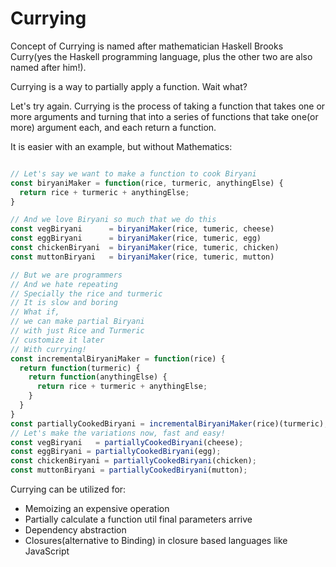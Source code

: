 # Currying

Concept of Currying is named after mathematician Haskell Brooks Curry(yes the Haskell programming language, plus the other two are also named after him!).

Currying is a way to partially apply a function. Wait what?

Let's try again. Currying is the process of taking a function that takes one or more arguments and turning that into a series of functions that take one(or more) argument each, and each return a function.

It is easier with an example, but without Mathematics:

```js

// Let's say we want to make a function to cook Biryani
const biryaniMaker = function(rice, turmeric, anythingElse) {
  return rice + turmeric + anythingElse;
}

// And we love Biryani so much that we do this
const vegBiryani      = biryaniMaker(rice, tumeric, cheese)
const eggBiryani      = biryaniMaker(rice, tumeric, egg)
const chickenBiryani  = biryaniMaker(rice, tumeric, chicken)
const muttonBiryani   = biryaniMaker(rice, tumeric, mutton)

// But we are programmers
// And we hate repeating
// Specially the rice and turmeric
// It is slow and boring
// What if,
// we can make partial Biryani
// with just Rice and Turmeric
// customize it later
// With currying!
const incrementalBiryaniMaker = function(rice) {
  return function(turmeric) {
    return function(anythingElse) {
      return rice + turmeric + anythingElse;
    }
  }
}
const partiallyCookedBiryani = incrementalBiryaniMaker(rice)(turmeric);
// Let's make the variations now, fast and easy!
const vegBiryani   = partiallyCookedBiryani(cheese);
const eggBiryani = partiallyCookedBiryani(egg);
const chickenBiryani = partiallyCookedBiryani(chicken);
const muttonBiryani = partiallyCookedBiryani(mutton);
```

Currying can be utilized for:

* Memoizing an expensive operation
* Partially calculate a function util final parameters arrive
* Dependency abstraction
* Closures(alternative to Binding) in closure based languages like JavaScript
